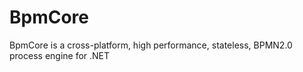 # BpmCore
BpmCore is a cross-platform, high performance, stateless, BPMN2.0 process engine for .NET
